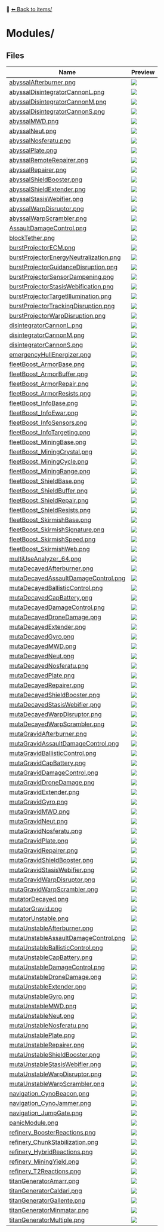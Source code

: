 📁 [⬅ Back to items/](../README.md)

# Modules/

## Files

| Name | Preview |
|------|---------|
| [abyssalAfterburner.png](./abyssalAfterburner.png) | ![](./abyssalAfterburner.png) |
| [abyssalDisintegratorCannonL.png](./abyssalDisintegratorCannonL.png) | ![](./abyssalDisintegratorCannonL.png) |
| [abyssalDisintegratorCannonM.png](./abyssalDisintegratorCannonM.png) | ![](./abyssalDisintegratorCannonM.png) |
| [abyssalDisintegratorCannonS.png](./abyssalDisintegratorCannonS.png) | ![](./abyssalDisintegratorCannonS.png) |
| [abyssalMWD.png](./abyssalMWD.png) | ![](./abyssalMWD.png) |
| [abyssalNeut.png](./abyssalNeut.png) | ![](./abyssalNeut.png) |
| [abyssalNosferatu.png](./abyssalNosferatu.png) | ![](./abyssalNosferatu.png) |
| [abyssalPlate.png](./abyssalPlate.png) | ![](./abyssalPlate.png) |
| [abyssalRemoteRepairer.png](./abyssalRemoteRepairer.png) | ![](./abyssalRemoteRepairer.png) |
| [abyssalRepairer.png](./abyssalRepairer.png) | ![](./abyssalRepairer.png) |
| [abyssalShieldBooster.png](./abyssalShieldBooster.png) | ![](./abyssalShieldBooster.png) |
| [abyssalShieldExtender.png](./abyssalShieldExtender.png) | ![](./abyssalShieldExtender.png) |
| [abyssalStasisWebifier.png](./abyssalStasisWebifier.png) | ![](./abyssalStasisWebifier.png) |
| [abyssalWarpDisruptor.png](./abyssalWarpDisruptor.png) | ![](./abyssalWarpDisruptor.png) |
| [abyssalWarpScrambler.png](./abyssalWarpScrambler.png) | ![](./abyssalWarpScrambler.png) |
| [AssaultDamageControl.png](./AssaultDamageControl.png) | ![](./AssaultDamageControl.png) |
| [blockTether.png](./blockTether.png) | ![](./blockTether.png) |
| [burstProjectorECM.png](./burstProjectorECM.png) | ![](./burstProjectorECM.png) |
| [burstProjectorEnergyNeutralization.png](./burstProjectorEnergyNeutralization.png) | ![](./burstProjectorEnergyNeutralization.png) |
| [burstProjectorGuidanceDisruption.png](./burstProjectorGuidanceDisruption.png) | ![](./burstProjectorGuidanceDisruption.png) |
| [burstProjectorSensorDampening.png](./burstProjectorSensorDampening.png) | ![](./burstProjectorSensorDampening.png) |
| [burstProjectorStasisWebification.png](./burstProjectorStasisWebification.png) | ![](./burstProjectorStasisWebification.png) |
| [burstProjectorTargetIllumination.png](./burstProjectorTargetIllumination.png) | ![](./burstProjectorTargetIllumination.png) |
| [burstProjectorTrackingDisruption.png](./burstProjectorTrackingDisruption.png) | ![](./burstProjectorTrackingDisruption.png) |
| [burstProjectorWarpDisruption.png](./burstProjectorWarpDisruption.png) | ![](./burstProjectorWarpDisruption.png) |
| [disintegratorCannonL.png](./disintegratorCannonL.png) | ![](./disintegratorCannonL.png) |
| [disintegratorCannonM.png](./disintegratorCannonM.png) | ![](./disintegratorCannonM.png) |
| [disintegratorCannonS.png](./disintegratorCannonS.png) | ![](./disintegratorCannonS.png) |
| [emergencyHullEnergizer.png](./emergencyHullEnergizer.png) | ![](./emergencyHullEnergizer.png) |
| [fleetBoost_ArmorBase.png](./fleetBoost_ArmorBase.png) | ![](./fleetBoost_ArmorBase.png) |
| [fleetBoost_ArmorBuffer.png](./fleetBoost_ArmorBuffer.png) | ![](./fleetBoost_ArmorBuffer.png) |
| [fleetBoost_ArmorRepair.png](./fleetBoost_ArmorRepair.png) | ![](./fleetBoost_ArmorRepair.png) |
| [fleetBoost_ArmorResists.png](./fleetBoost_ArmorResists.png) | ![](./fleetBoost_ArmorResists.png) |
| [fleetBoost_InfoBase.png](./fleetBoost_InfoBase.png) | ![](./fleetBoost_InfoBase.png) |
| [fleetBoost_InfoEwar.png](./fleetBoost_InfoEwar.png) | ![](./fleetBoost_InfoEwar.png) |
| [fleetBoost_InfoSensors.png](./fleetBoost_InfoSensors.png) | ![](./fleetBoost_InfoSensors.png) |
| [fleetBoost_InfoTargeting.png](./fleetBoost_InfoTargeting.png) | ![](./fleetBoost_InfoTargeting.png) |
| [fleetBoost_MiningBase.png](./fleetBoost_MiningBase.png) | ![](./fleetBoost_MiningBase.png) |
| [fleetBoost_MiningCrystal.png](./fleetBoost_MiningCrystal.png) | ![](./fleetBoost_MiningCrystal.png) |
| [fleetBoost_MiningCycle.png](./fleetBoost_MiningCycle.png) | ![](./fleetBoost_MiningCycle.png) |
| [fleetBoost_MiningRange.png](./fleetBoost_MiningRange.png) | ![](./fleetBoost_MiningRange.png) |
| [fleetBoost_ShieldBase.png](./fleetBoost_ShieldBase.png) | ![](./fleetBoost_ShieldBase.png) |
| [fleetBoost_ShieldBuffer.png](./fleetBoost_ShieldBuffer.png) | ![](./fleetBoost_ShieldBuffer.png) |
| [fleetBoost_ShieldRepair.png](./fleetBoost_ShieldRepair.png) | ![](./fleetBoost_ShieldRepair.png) |
| [fleetBoost_ShieldResists.png](./fleetBoost_ShieldResists.png) | ![](./fleetBoost_ShieldResists.png) |
| [fleetBoost_SkirmishBase.png](./fleetBoost_SkirmishBase.png) | ![](./fleetBoost_SkirmishBase.png) |
| [fleetBoost_SkirmishSignature.png](./fleetBoost_SkirmishSignature.png) | ![](./fleetBoost_SkirmishSignature.png) |
| [fleetBoost_SkirmishSpeed.png](./fleetBoost_SkirmishSpeed.png) | ![](./fleetBoost_SkirmishSpeed.png) |
| [fleetBoost_SkirmishWeb.png](./fleetBoost_SkirmishWeb.png) | ![](./fleetBoost_SkirmishWeb.png) |
| [multiUseAnalyzer_64.png](./multiUseAnalyzer_64.png) | ![](./multiUseAnalyzer_64.png) |
| [mutaDecayedAfterburner.png](./mutaDecayedAfterburner.png) | ![](./mutaDecayedAfterburner.png) |
| [mutaDecayedAssaultDamageControl.png](./mutaDecayedAssaultDamageControl.png) | ![](./mutaDecayedAssaultDamageControl.png) |
| [mutaDecayedBallisticControl.png](./mutaDecayedBallisticControl.png) | ![](./mutaDecayedBallisticControl.png) |
| [mutaDecayedCapBattery.png](./mutaDecayedCapBattery.png) | ![](./mutaDecayedCapBattery.png) |
| [mutaDecayedDamageControl.png](./mutaDecayedDamageControl.png) | ![](./mutaDecayedDamageControl.png) |
| [mutaDecayedDroneDamage.png](./mutaDecayedDroneDamage.png) | ![](./mutaDecayedDroneDamage.png) |
| [mutaDecayedExtender.png](./mutaDecayedExtender.png) | ![](./mutaDecayedExtender.png) |
| [mutaDecayedGyro.png](./mutaDecayedGyro.png) | ![](./mutaDecayedGyro.png) |
| [mutaDecayedMWD.png](./mutaDecayedMWD.png) | ![](./mutaDecayedMWD.png) |
| [mutaDecayedNeut.png](./mutaDecayedNeut.png) | ![](./mutaDecayedNeut.png) |
| [mutaDecayedNosferatu.png](./mutaDecayedNosferatu.png) | ![](./mutaDecayedNosferatu.png) |
| [mutaDecayedPlate.png](./mutaDecayedPlate.png) | ![](./mutaDecayedPlate.png) |
| [mutaDecayedRepairer.png](./mutaDecayedRepairer.png) | ![](./mutaDecayedRepairer.png) |
| [mutaDecayedShieldBooster.png](./mutaDecayedShieldBooster.png) | ![](./mutaDecayedShieldBooster.png) |
| [mutaDecayedStasisWebifier.png](./mutaDecayedStasisWebifier.png) | ![](./mutaDecayedStasisWebifier.png) |
| [mutaDecayedWarpDisruptor.png](./mutaDecayedWarpDisruptor.png) | ![](./mutaDecayedWarpDisruptor.png) |
| [mutaDecayedWarpScrambler.png](./mutaDecayedWarpScrambler.png) | ![](./mutaDecayedWarpScrambler.png) |
| [mutaGravidAfterburner.png](./mutaGravidAfterburner.png) | ![](./mutaGravidAfterburner.png) |
| [mutaGravidAssaultDamageControl.png](./mutaGravidAssaultDamageControl.png) | ![](./mutaGravidAssaultDamageControl.png) |
| [mutaGravidBallisticControl.png](./mutaGravidBallisticControl.png) | ![](./mutaGravidBallisticControl.png) |
| [mutaGravidCapBattery.png](./mutaGravidCapBattery.png) | ![](./mutaGravidCapBattery.png) |
| [mutaGravidDamageControl.png](./mutaGravidDamageControl.png) | ![](./mutaGravidDamageControl.png) |
| [mutaGravidDroneDamage.png](./mutaGravidDroneDamage.png) | ![](./mutaGravidDroneDamage.png) |
| [mutaGravidExtender.png](./mutaGravidExtender.png) | ![](./mutaGravidExtender.png) |
| [mutaGravidGyro.png](./mutaGravidGyro.png) | ![](./mutaGravidGyro.png) |
| [mutaGravidMWD.png](./mutaGravidMWD.png) | ![](./mutaGravidMWD.png) |
| [mutaGravidNeut.png](./mutaGravidNeut.png) | ![](./mutaGravidNeut.png) |
| [mutaGravidNosferatu.png](./mutaGravidNosferatu.png) | ![](./mutaGravidNosferatu.png) |
| [mutaGravidPlate.png](./mutaGravidPlate.png) | ![](./mutaGravidPlate.png) |
| [mutaGravidRepairer.png](./mutaGravidRepairer.png) | ![](./mutaGravidRepairer.png) |
| [mutaGravidShieldBooster.png](./mutaGravidShieldBooster.png) | ![](./mutaGravidShieldBooster.png) |
| [mutaGravidStasisWebifier.png](./mutaGravidStasisWebifier.png) | ![](./mutaGravidStasisWebifier.png) |
| [mutaGravidWarpDisruptor.png](./mutaGravidWarpDisruptor.png) | ![](./mutaGravidWarpDisruptor.png) |
| [mutaGravidWarpScrambler.png](./mutaGravidWarpScrambler.png) | ![](./mutaGravidWarpScrambler.png) |
| [mutatorDecayed.png](./mutatorDecayed.png) | ![](./mutatorDecayed.png) |
| [mutatorGravid.png](./mutatorGravid.png) | ![](./mutatorGravid.png) |
| [mutatorUnstable.png](./mutatorUnstable.png) | ![](./mutatorUnstable.png) |
| [mutaUnstableAfterburner.png](./mutaUnstableAfterburner.png) | ![](./mutaUnstableAfterburner.png) |
| [mutaUnstableAssaultDamageControl.png](./mutaUnstableAssaultDamageControl.png) | ![](./mutaUnstableAssaultDamageControl.png) |
| [mutaUnstableBallisticControl.png](./mutaUnstableBallisticControl.png) | ![](./mutaUnstableBallisticControl.png) |
| [mutaUnstableCapBattery.png](./mutaUnstableCapBattery.png) | ![](./mutaUnstableCapBattery.png) |
| [mutaUnstableDamageControl.png](./mutaUnstableDamageControl.png) | ![](./mutaUnstableDamageControl.png) |
| [mutaUnstableDroneDamage.png](./mutaUnstableDroneDamage.png) | ![](./mutaUnstableDroneDamage.png) |
| [mutaUnstableExtender.png](./mutaUnstableExtender.png) | ![](./mutaUnstableExtender.png) |
| [mutaUnstableGyro.png](./mutaUnstableGyro.png) | ![](./mutaUnstableGyro.png) |
| [mutaUnstableMWD.png](./mutaUnstableMWD.png) | ![](./mutaUnstableMWD.png) |
| [mutaUnstableNeut.png](./mutaUnstableNeut.png) | ![](./mutaUnstableNeut.png) |
| [mutaUnstableNosferatu.png](./mutaUnstableNosferatu.png) | ![](./mutaUnstableNosferatu.png) |
| [mutaUnstablePlate.png](./mutaUnstablePlate.png) | ![](./mutaUnstablePlate.png) |
| [mutaUnstableRepairer.png](./mutaUnstableRepairer.png) | ![](./mutaUnstableRepairer.png) |
| [mutaUnstableShieldBooster.png](./mutaUnstableShieldBooster.png) | ![](./mutaUnstableShieldBooster.png) |
| [mutaUnstableStasisWebifier.png](./mutaUnstableStasisWebifier.png) | ![](./mutaUnstableStasisWebifier.png) |
| [mutaUnstableWarpDisruptor.png](./mutaUnstableWarpDisruptor.png) | ![](./mutaUnstableWarpDisruptor.png) |
| [mutaUnstableWarpScrambler.png](./mutaUnstableWarpScrambler.png) | ![](./mutaUnstableWarpScrambler.png) |
| [navigation_CynoBeacon.png](./navigation_CynoBeacon.png) | ![](./navigation_CynoBeacon.png) |
| [navigation_CynoJammer.png](./navigation_CynoJammer.png) | ![](./navigation_CynoJammer.png) |
| [navigation_JumpGate.png](./navigation_JumpGate.png) | ![](./navigation_JumpGate.png) |
| [panicModule.png](./panicModule.png) | ![](./panicModule.png) |
| [refinery_BoosterReactions.png](./refinery_BoosterReactions.png) | ![](./refinery_BoosterReactions.png) |
| [refinery_ChunkStabilization.png](./refinery_ChunkStabilization.png) | ![](./refinery_ChunkStabilization.png) |
| [refinery_HybridReactions.png](./refinery_HybridReactions.png) | ![](./refinery_HybridReactions.png) |
| [refinery_MiningYield.png](./refinery_MiningYield.png) | ![](./refinery_MiningYield.png) |
| [refinery_T2Reactions.png](./refinery_T2Reactions.png) | ![](./refinery_T2Reactions.png) |
| [titanGeneratorAmarr.png](./titanGeneratorAmarr.png) | ![](./titanGeneratorAmarr.png) |
| [titanGeneratorCaldari.png](./titanGeneratorCaldari.png) | ![](./titanGeneratorCaldari.png) |
| [titanGeneratorGallente.png](./titanGeneratorGallente.png) | ![](./titanGeneratorGallente.png) |
| [titanGeneratorMinmatar.png](./titanGeneratorMinmatar.png) | ![](./titanGeneratorMinmatar.png) |
| [titanGeneratorMultiple.png](./titanGeneratorMultiple.png) | ![](./titanGeneratorMultiple.png) |